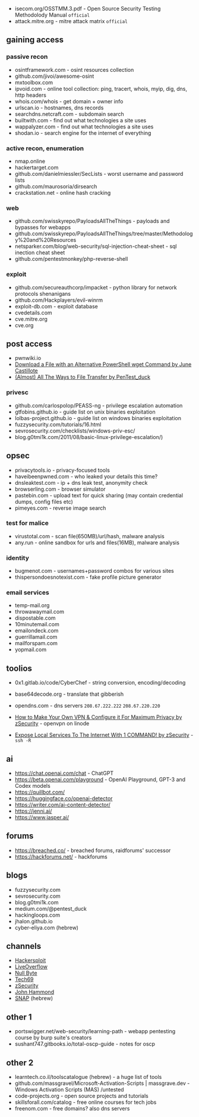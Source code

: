 - isecom.org/OSSTMM.3.pdf - Open Source Security Testing Methodolody Manual `official`
- attack.mitre.org - mitre attack matrix `official`
 
## gaining access
### passive recon
- osintframework.com - osint resources collection
- github.com/jivoi/awesome-osint
- mxtoolbox.com
- ipvoid.com - online tool collection: ping, tracert, whois, myip, dig, dns, http headers
- whois.com/whois - get domain + owner info
- urlscan.io - hostnames, dns records
- searchdns.netcraft.com - subdomain search
- builtwith.com - find out what technologies a site uses
- wappalyzer.com - find out what technologies a site uses
- shodan.io - search engine for the internet of everything

### active recon, enumeration
- nmap.online
- hackertarget.com
- github.com/danielmiessler/SecLists - worst username and password lists
- github.com/maurosoria/dirsearch
- crackstation.net - online hash cracking

### web
- github.com/swisskyrepo/PayloadsAllTheThings - payloads and bypasses for webapps
- github.com/swisskyrepo/PayloadsAllTheThings/tree/master/Methodology%20and%20Resources
- netsparker.com/blog/web-security/sql-injection-cheat-sheet - sql inection cheat sheet
- github.com/pentestmonkey/php-reverse-shell

### exploit
- github.com/secureauthcorp/impacket - python library for network protocols shenanigans
- github.com/Hackplayers/evil-winrm
- exploit-db.com - exploit database
- cvedetails.com 
- cve.mitre.org
- cve.org

## post access
- pwnwiki.io
- [Download a File with an Alternative PowerShell wget Command by June Castillote](https://adamtheautomator.com/powershell-download-file/)
- [(Almost) All The Ways to File Transfer by PenTest_duck](https://medium.com/@PenTest_duck/almost-all-the-ways-to-file-transfer-1bd6bf710d65)

### privesc
- github.com/carlospolop/PEASS-ng - privilege escalation automation
- gtfobins.github.io - guide list on unix binaries exploitation
- lolbas-project.github.io - guide list on windows binaries exploitation
- fuzzysecurity.com/tutorials/16.html
- sevrosecurity.com/checklists/windows-priv-esc/
- blog.g0tmi1k.com/2011/08/basic-linux-privilege-escalation/)

## opsec
- privacytools.io - privacy-focused tools
- haveibeenpwned.com - who leaked your details this time?
- dnsleaktest.com - ip + dns leak test, anonymity check
- browserling.com - browser simulator
- pastebin.com - upload text for quick sharing (may contain credential dumps, config files etc)
- pimeyes.com - reverse image search
### test for malice
- virustotal.com - scan file(650MB)/url/hash, malware analysis
- any.run - online sandbox for urls and files(16MB), malware analysis
### identity
- bugmenot.com - usernames+password combos for various sites
- thispersondoesnotexist.com - fake profile picture generator
### email services
- temp-mail.org
- throwawaymail.com
- dispostable.com
- 10minutemail.com
- emailondeck.com
- guerrillamail.com
- mailforspam.com
- yopmail.com


## toolios
- 0x1.gitlab.io/code/CyberChef - string conversion, encoding/decoding
- base64decode.org - translate that gibberish
- opendns.com - dns servers `208.67.222.222` `208.67.220.220`



- [How to Make Your Own VPN & Configure it For Maximum Privacy by zSecurity](https://www.youtube.com/watch?v=rXwJwubqVmI) - openvpn on linode
- [Expose Local Services To The Internet With 1 COMMAND! by zSecurity](https://www.youtube.com/watch?v=111ZDMKVTL4) - `ssh -R`


## ai
- https://chat.openai.com/chat - ChatGPT
- https://beta.openai.com/playground - OpenAI Playground, GPT-3 and Codex models
- https://quillbot.com/
- https://huggingface.co/openai-detector
- https://writer.com/ai-content-detector/
- https://jenni.ai/
- https://www.jasper.ai/
## forums
 - https://breached.co/ - breached forums, raidforums' successor
 - https://hackforums.net/ - hackforums
## blogs
- fuzzysecurity.com
- sevrosecurity.com
- blog.g0tmi1k.com
- medium.com/@pentest_duck
- hackingloops.com
- jhalon.github.io
- cyber-eliya.com (hebrew)
## channels
- [Hackersploit](https://www.youtube.com/c/HackerSploit)
- [LiveOverflow](https://www.youtube.com/c/LiveOverflow)
- [Null Byte](https://www.youtube.com/c/NullByteWHT)
- [Tech69](https://www.youtube.com/c/Tech69YT)
- [zSecurity](https://www.youtube.com/c/zSecurity)
- [John Hammond](https://www.youtube.com/c/JohnHammond010)
- [SNAP](https://www.youtube.com/c/ItSNAPGaming) (hebrew)
## other 1
- portswigger.net/web-security/learning-path - webapp pentesting course by burp suite's creators
- sushant747.gitbooks.io/total-oscp-guide - notes for oscp
## other 2
- learntech.co.il/toolscatalogue (hebrew) - a huge list of tools
- github.com/massgravel/Microsoft-Activation-Scripts | massgrave.dev - Windows Activation Scripts (MAS) /untested
- code-projects.org - open source projects and tutorials
- skillsforall.com/catalog - free online courses for tech jobs
- freenom.com - free domains? also dns servers
